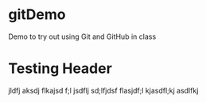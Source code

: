 # gitDemo
Demo to try out using Git and GitHub in class
<h1>Testing Header</h1>
<p>
jldfj aksdj flkajsd f;l jsdflj sd;lfjdsf
 flasjdf;l kjasdfl;kj asdlfkj 
 </p>
 
